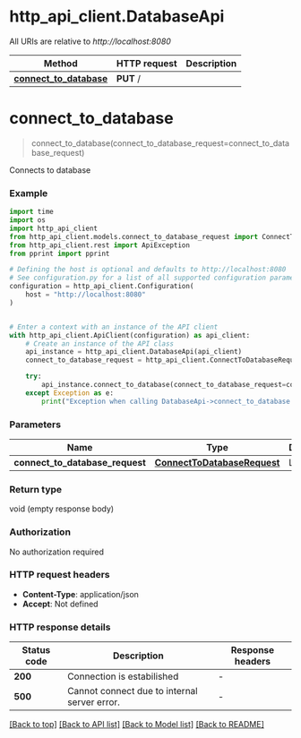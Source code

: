 # http_api_client.DatabaseApi

All URIs are relative to *http://localhost:8080*

Method | HTTP request | Description
------------- | ------------- | -------------
[**connect_to_database**](DatabaseApi.md#connect_to_database) | **PUT** / | 


# **connect_to_database**
> connect_to_database(connect_to_database_request=connect_to_database_request)



Connects to database

### Example

```python
import time
import os
import http_api_client
from http_api_client.models.connect_to_database_request import ConnectToDatabaseRequest
from http_api_client.rest import ApiException
from pprint import pprint

# Defining the host is optional and defaults to http://localhost:8080
# See configuration.py for a list of all supported configuration parameters.
configuration = http_api_client.Configuration(
    host = "http://localhost:8080"
)


# Enter a context with an instance of the API client
with http_api_client.ApiClient(configuration) as api_client:
    # Create an instance of the API class
    api_instance = http_api_client.DatabaseApi(api_client)
    connect_to_database_request = http_api_client.ConnectToDatabaseRequest() # ConnectToDatabaseRequest | Login data (optional)

    try:
        api_instance.connect_to_database(connect_to_database_request=connect_to_database_request)
    except Exception as e:
        print("Exception when calling DatabaseApi->connect_to_database: %s\n" % e)
```



### Parameters

Name | Type | Description  | Notes
------------- | ------------- | ------------- | -------------
 **connect_to_database_request** | [**ConnectToDatabaseRequest**](ConnectToDatabaseRequest.md)| Login data | [optional] 

### Return type

void (empty response body)

### Authorization

No authorization required

### HTTP request headers

 - **Content-Type**: application/json
 - **Accept**: Not defined

### HTTP response details
| Status code | Description | Response headers |
|-------------|-------------|------------------|
**200** | Connection is estabilished |  -  |
**500** | Cannot connect due to internal server error. |  -  |

[[Back to top]](#) [[Back to API list]](../README.md#documentation-for-api-endpoints) [[Back to Model list]](../README.md#documentation-for-models) [[Back to README]](../README.md)

